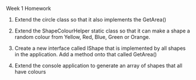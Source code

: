 Week 1 Homework

1. Extend the circle class so that it also implements the GetArea()

2. Extend the ShapeColourHelper static class so that it can make a shape a random colour from Yellow, Red, Blue, Green or Orange.

3. Create a new interface called IShape that is implemented by all shapes in the application. Add a method onto that called GetArea()

4. Extend the console application to generate an array of shapes that all have colours
